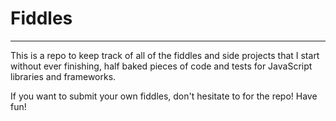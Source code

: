 # Fiddles

---

This is a repo to keep track of all of the fiddles and side projects that I start without ever finishing, half baked pieces of code and tests for JavaScript libraries and frameworks.

If you want to submit your own fiddles, don't hesitate to for the repo! Have fun!